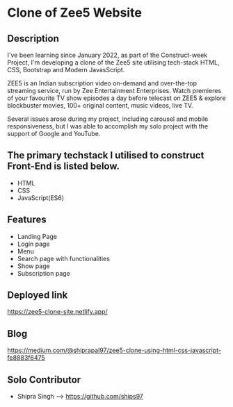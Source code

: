 # Clone of Zee5 Website

## Description

I've been learning since January 2022, as part of the Construct-week Project, I'm developing a clone of the Zee5 site utilising tech-stack HTML, CSS, Bootstrap and Modern JavasScript.

ZEE5 is an Indian subscription video on-demand and over-the-top streaming service, run by Zee Entertainment Enterprises. Watch premieres of your favourite TV show episodes a day before telecast on ZEE5 & explore blockbuster movies, 100+ original content, music videos, live TV.

Several issues arose during my project, including carousel and mobile responsiveness, but I was able to accomplish my solo project with the support of Google and YouTube.

## The primary techstack I utilised to construct Front-End is listed below.

- HTML
- CSS
- JavaScript(ES6)

## Features

- Landing Page
- Login page
- Menu
- Search page with functionalities
- Show page
- Subscription page

## Deployed link

https://zee5-clone-site.netlify.app/

## Blog

https://medium.com/@shiprapal97/zee5-clone-using-html-css-javascript-fe8883f6475

## Solo Contributor

- Shipra Singh --> https://github.com/ships97
